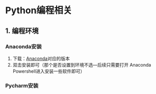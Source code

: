 # Python编程相关

## 1. 编程环境

### Anaconda安装

1. 下载：[Anaconda](https://www.anaconda.com/distribution/)对应的版本
2. 双击安装即可（那个是否设置到环境不选—后续只需要打开 Anaconda Powershell进入安装一些软件即可）

### Pycharm安装

